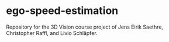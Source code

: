 # ego-speed-estimation
Repository for the 3D Vision course project of Jens Eirik Saethre, Christopher Raffl, and Livio Schläpfer.

